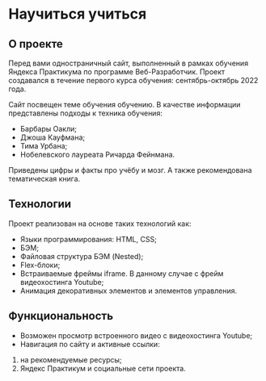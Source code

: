 # Научиться учиться

## О проекте
Перед вами одностраничный сайт, выполненный в рамках обучения Яндекса Практикума
по программе Веб-Разработчик.
Проект создавался в течение первого курса обучения: сентябрь-октябрь 2022 года.

Сайт посвещен теме обучения обучению. В качестве информации представлены подходы к техника обучения:

* Барбары Оакли;
* Джоша Кауфмана;
* Тима Урбана;
* Нобелевского лауреата Ричарда Фейнмана.

Приведены цифры и факты про учёбу и мозг. А также рекомендована тематическая книга.


## Технологии

Проект реализован на основе таких технологий как:

* Языки программирования: HTML, CSS;
* БЭМ;
* Файловая структура БЭМ (Nested);
* Flex-блоки;
* Встраиваемые фреймы iframe. В данному случае с фрейм видеохостинга Youtube;
* Анимация декоративных элементов и элементов управления.

## Функциональность

* Возможен просмотр встроенного видео с видеохостинга Youtube;
* Навигация по сайту и активные ссылки:
1) на рекомендуемые ресурсы;
2) Яндекс Практикум и социальные сети проекта.
